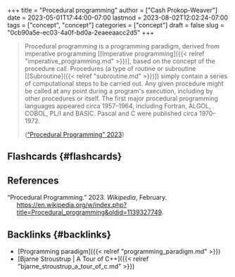 +++
title = "Procedural programming"
author = ["Cash Prokop-Weaver"]
date = 2023-05-01T17:44:00-07:00
lastmod = 2023-08-02T12:02:24-07:00
tags = ["concept", "concept"]
categories = ["concept"]
draft = false
slug = "0cb90a5e-ec03-4a0f-bd0a-2eaeeaacc2d5"
+++

> Procedural programming is a programming paradigm, derived from imperative programming [[Imperative programming]({{< relref "imperative_programming.md" >}})], based on the concept of the procedure call. Procedures (a type of routine or subroutine [[Subroutine]({{< relref "subroutine.md" >}})]) simply contain a series of computational steps to be carried out. Any given procedure might be called at any point during a program's execution, including by other procedures or itself. The first major procedural programming languages appeared circa 1957–1964, including Fortran, ALGOL, COBOL, PL/I and BASIC. Pascal and C were published circa 1970–1972.
>
> (<a href="#citeproc_bib_item_1">“Procedural Programming” 2023</a>)


## Flashcards {#flashcards}

## References

<style>.csl-entry{text-indent: -1.5em; margin-left: 1.5em;}</style><div class="csl-bib-body">
  <div class="csl-entry"><a id="citeproc_bib_item_1"></a>“Procedural Programming.” 2023. <i>Wikipedia</i>, February. <a href="https://en.wikipedia.org/w/index.php?title=Procedural_programming&oldid=1139327749">https://en.wikipedia.org/w/index.php?title=Procedural_programming&#38;oldid=1139327749</a>.</div>
</div>


## Backlinks {#backlinks}

-   [Programming paradigm]({{< relref "programming_paradigm.md" >}})
-   [Bjarne Stroustrup | A Tour of C++]({{< relref "bjarne_stroustrup_a_tour_of_c.md" >}})
